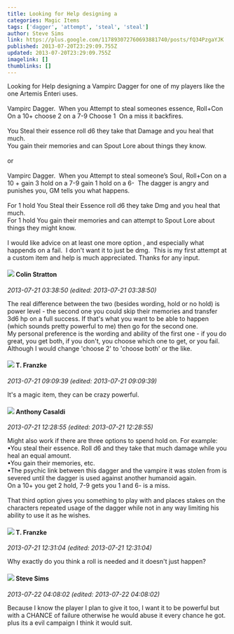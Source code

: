```yaml
---
title: Looking for Help designing a
categories: Magic Items
tags: ['dagger', 'attempt', 'steal', 'steal']
author: Steve Sims
link: https://plus.google.com/117893072760693881740/posts/fQ34PzgaYJK
published: 2013-07-20T23:29:09.755Z
updated: 2013-07-20T23:29:09.755Z
imagelink: []
thumblinks: []
---
```


Looking for Help designing a Vampirc Dagger for one of my players like the one Artemis Enteri uses.  <br /><br />Vampirc Dagger.  When you Attempt to steal someones essence, Roll+Con On a 10+ choose 2 on a 7-9 Choose 1  On a miss it backfires. <br /><br />You Steal their essence roll d6 they take that Damage and you heal that much.<br />You gain their memories and can Spout Lore about things they know.<br /><br />or<br /><br />Vampirc Dagger.  When you Attempt to steal someone’s Soul, Roll+Con on a 10 + gain 3 hold on a 7-9 gain 1 hold on a 6-  The dagger is angry and punishes you, GM tells you what happens.<br /><br />For 1 hold You Steal their Essence roll d6 they take Dmg and you heal that much.<br />For 1 hold You gain their memories and can attempt to Spout Lore about things they might know.<br /><br />I would like advice on at least one more option , and especially what happends on a fail.  I don&#39;t want it to just be dmg.  This is my first attempt at a custom item and help is much appreciated. Thanks for any input.
<div id='comment z120cbx5ptnwz3lz504cdh5g4lbggfyxh1g'>
  <h4><img src='{{site.baseurl}}//images/avatars/109213445774782963429_photo.jpg'> Colin Stratton</h4>
      <p><cite>2013-07-21 03:38:50 (edited: 2013-07-21 03:38:50)</cite></p>
        <p>The real difference between the two (besides wording, hold or no hold) is power level - the second one you could skip their memories and transfer 3d6 hp on a full success. If that&#39;s what you want to be able to happen (which sounds pretty powerful to me) then go for the second one. <br />My personal preference is the wording and ability of the first one - if you do great, you get both, if you don&#39;t, you choose which one to get, or you fail. Although I would change &#39;choose 2&#39; to &#39;choose both&#39; or the like.</p>
</div>
        

<div id='comment z120cbx5ptnwz3lz504cdh5g4lbggfyxh1g'>
  <h4><img src='{{site.baseurl}}//images/avatars/110330901807759406775_photo.jpg'> T. Franzke</h4>
      <p><cite>2013-07-21 09:09:39 (edited: 2013-07-21 09:09:39)</cite></p>
        <p>It&#39;s a magic item, they can be crazy powerful. </p>
</div>
        

<div id='comment z120cbx5ptnwz3lz504cdh5g4lbggfyxh1g'>
  <h4><img src='{{site.baseurl}}//images/avatars/105908238371171510024_photo.jpg'> Anthony Casaldi</h4>
      <p><cite>2013-07-21 12:28:55 (edited: 2013-07-21 12:28:55)</cite></p>
        <p>Might also work if there are three options to spend hold on. For example: <br />•You steal their essence. Roll d6 and they take that much damage while you heal an equal amount.<br />•You gain their memories, etc.<br />•The psychic link between this dagger and the vampire it was stolen from is severed until the dagger is used against another humanoid again.<br />On a 10+ you get 2 hold, 7-9 gets you 1 and 6- is a miss. <br /><br />That third option gives you something to play with and places stakes on the characters repeated usage of the dagger while not in any way limiting his ability to use it as he wishes.</p>
</div>
        

<div id='comment z120cbx5ptnwz3lz504cdh5g4lbggfyxh1g'>
  <h4><img src='{{site.baseurl}}//images/avatars/110330901807759406775_photo.jpg'> T. Franzke</h4>
      <p><cite>2013-07-21 12:31:04 (edited: 2013-07-21 12:31:04)</cite></p>
        <p>Why exactly do you think a roll is needed and it doesn&#39;t just happen? </p>
</div>
        

<div id='comment z120cbx5ptnwz3lz504cdh5g4lbggfyxh1g'>
  <h4><img src='{{site.baseurl}}//images/avatars/117893072760693881740_photo.jpg'> Steve Sims</h4>
      <p><cite>2013-07-22 04:08:02 (edited: 2013-07-22 04:08:02)</cite></p>
        <p>Because I know the player I plan to give it too, I want it to be powerful but with a CHANCE of failure otherwise he would abuse it every chance he got.  plus its a evil campaign I think it would suit.</p>
</div>
        
